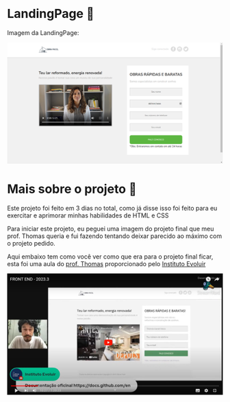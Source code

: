 

<br>

<h1>LandingPage 🍃</h1>

<p>Imagem da LandingPage:</p>

<img src="2023-02-18.png" alt="Falha em carregar a imagem" width="800px">

<br>


<h1>Mais sobre o projeto 🍃</h1>

<p>Este projeto foi feito em 3 dias no total, como já disse isso foi feito para eu exercitar e aprimorar minhas habilidades de HTML e CSS</p>

<p>Para iniciar este projeto, eu peguei uma imagem do projeto final que meu prof. Thomas queria e fui fazendo tentando deixar parecido ao máximo com o projeto pedido.</p>

<p>Aqui embaixo tem como você ver como que era para o projeto final ficar, esta foi uma aula do <a href="https://github.com/thvieira">prof. Thomas</a> proporcionado pelo <a href="https://github.com/instituto-evoluir">Instituto Evoluir</a></p>

<img src="2023-02-15 (1).png" alt="Falha ao carregar a imagem" width="800px">

